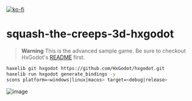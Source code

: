 [![ko-fi](https://ko-fi.com/img/githubbutton_sm.svg)](https://ko-fi.com/dazkind)

# squash-the-creeps-3d-hxgodot

> **Warning** This is the advanced sample game. Be sure to checkout HxGodot's [README](https://github.com/HxGodot/hxgodot#readme) first.

```bash
haxelib git hxgodot https://github.com/HxGodot/hxgodot.git
haxelib run hxgodot generate_bindings -y
scons platform=<windows|linux|macos> target=<debug|release>
```
![image](https://github.com/HxGodot/squash-the-creeps-3d-hxgodot/assets/5015415/7d8d5472-f27c-4b93-a116-72034227544f)


